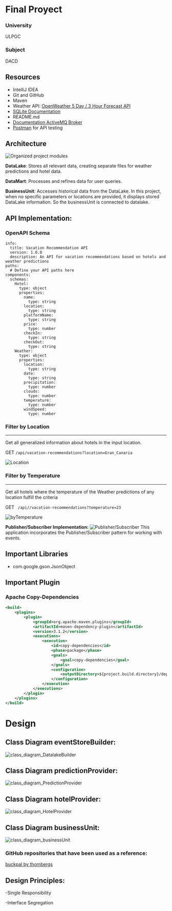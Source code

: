 # Final Proyect


### University
ULPGC





### Subject
DACD



## Resources 
-  IntelliJ IDEA
-  Git and GitHub
-  Maven
- Weather API: [OpenWeather 5 Day / 3 Hour Forecast API](https://openweathermap.org/forecast5)
- [SQLite Documentation](https://www.sqlite.org/docs.html)
-  README.md
- [Documentation ActiveMQ Broker](https://activemq.apache.org/using-activemq)
- [Postman](https://www.postman.com/) for API testing


 

## Architecture

![Organized project modules](/images/Archetype-removebg-preview.png)

**DataLake**: Stores all relevant data, creating separate files for weather predictions and hotel data. 

**DataMart**: Processes and refines data for user queries. 

**BusinessUnit**: Accesses historical data from the DataLake. In this project, when no specific parameters or locations are provided, it displays stored DataLake information. So the businessUnit is connected to datalake. 


## API Implementation: 

### OpenAPI Schema

```openapi: 3.0.0
info:
  title: Vacation Recommendation API
  version: 1.0.0
  description: An API for vacation recommendations based on hotels and weather predictions
paths:
  # Define your API paths here
components:
  schemas:
    Hotel:
      type: object
      properties:
        name:
          type: string
        location:
          type: string
        platformName:
          type: string
        price:
          type: number
        checkIn:
          type: string
        checkOut:
          type: string
    Weather:
      type: object
      properties:
        location:
          type: string
        date:
          type: string
        precipitation:
          type: number
        clouds:
          type: number
        temperature:
          type: number
        windSpeed:
          type: number
```

### Filter by Location
_________________________________________
Get all generalized information about hotels in the input location.

GET ```/api/vacation-recommendations?location=Gran_Canaria```
 
![Location](/images/Location.png)


### Filter by Temperature
_________________________________________
Get all hotels where the temperature of the Weather predictions of any location fulfill the criteria

GET ``` /api//vacation-recommendations?temperature=23```

![byTemperature](/images/byTemperature.jpg)

 

**Publisher/Subscriber Implementation:**
![Publisher/Subscriber](/images/publish-subscribe.png)
This application incorporates the Publisher/Subscriber pattern for working with events.



## Important Libraries
 - com.google.gson.JsonObject



## Important Plugin
### Apache Copy-Dependencies


```xml
<build>
    <plugins>
        <plugin>
            <groupId>org.apache.maven.plugins</groupId>
            <artifactId>maven-dependency-plugin</artifactId>
            <version>3.1.2</version>
            <executions>
                <execution>
                    <id>copy-dependencies</id>
                    <phase>package</phase>
                    <goals>
                        <goal>copy-dependencies</goal>
                    </goals>
                    <configuration>
                        <outputDirectory>${project.build.directory}/dependencies</outputDirectory>
                    </configuration>
                </execution>
            </executions>
        </plugin>
    </plugins>
</build>
```

# Design

## Class Diagram eventStoreBuilder:
![class_diagram_DatalakeBuilder](/images/datalakeBuilder.png)

## Class Diagram predictionProvider:
![class_diagram_PredictionProvider](/images/predictionProvider.png)

## Class Diagram hotelProvider:
![class_diagram_HotelProvider](/images/HOTELPROVIDER.png)

## Class Diagram businessUnit:
![class_diagram_businessUnit](/images/businessUnit.png)









### GitHub repositories that have been used as a reference:


[buckpal by thombergs](https://github.com/thombergs/buckpal)


## Design Principles:

 -Single Responsibility

-Interface Segregation


